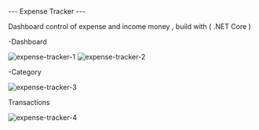 --- Expense Tracker ---

Dashboard control of expense and income money , build with ( .NET Core )

-Dashboard

![expense-tracker-1](https://github.com/YamnJoha1/expense-tracker/assets/122623147/3441a66c-d8e9-4544-b33e-add5cf65e8ab)
![expense-tracker-2](https://github.com/YamnJoha1/expense-tracker/assets/122623147/d93550fd-c708-4d90-b185-7b0e24896f8f)


-Category

![expense-tracker-3](https://github.com/YamnJoha1/expense-tracker/assets/122623147/ec906e34-2bc9-4071-bf7e-e55412b90ef1)


Transactions

![expense-tracker-4](https://github.com/YamnJoha1/expense-tracker/assets/122623147/2f683728-422a-4231-9fa9-37773b8648f5)
